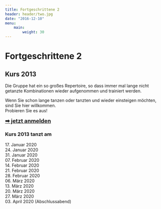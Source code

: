 ```yaml
---
title: Fortgeschrittene 2
header: header/two.jpg
date: "2016-12-10"
menu:
    main:
        weight: 30
---
```


# Fortgeschrittene 2
## Kurs 2013

Die Gruppe hat ein so großes Repertoire, so dass immer mal lange nicht getanzte Kombinationen wieder aufgenommen und trainiert werden.  

Wenn Sie schon lange tanzen oder tanzten und wieder einsteigen möchten, sind Sie hier willkommen.  
Probieren Sie es aus!  

<span style="font-size: 1.3em;">**[➡ jetzt anmelden](kontakt)**</span>

### Kurs 2013 tanzt am  

17\. Januar 2020  
24\. Januar 2020  
31\. Januar 2020  
07\. Februar 2020  
14\. Februar 2020  
21\. Februar 2020  
28\. Februar 2020  
06\. März 2020  
13\. März 2020  
20\. März 2020  
27\. März 2020  
03\. April 2020 (Abschlussabend)  
